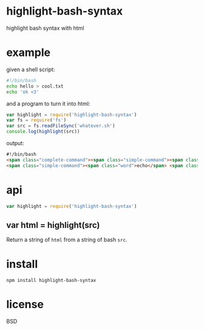 # highlight-bash-syntax

highlight bash syntax with html

# example

given a shell script:

``` sh
#!/bin/bash
echo hello > cool.txt
echo 'ok <3'
```

and a program to turn it into html:

``` js
var highlight = require('highlight-bash-syntax')
var fs = require('fs')
var src = fs.readFileSync('whatever.sh')
console.log(highlight(src))
```

output:

``` html
#!/bin/bash
<span class="complete-command"><span class="simple-command"><span class="word">echo</span> <span class="word">hello</span> <span class="io-redirect"><span class="op">&gt;</span> <span class="word">cool.txt</span></span></span>
<span class="simple-command"><span class="word">echo</span> <span class="word">'ok &lt;3'</span></span></span>
```

# api

``` js
var highlight = require('highlight-bash-syntax')
```

## var html = highlight(src)

Return a string of `html` from a string of bash `src`.

# install

```
npm install highlight-bash-syntax
```

# license

BSD
